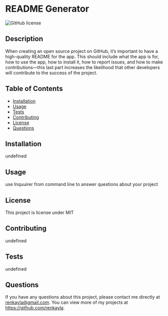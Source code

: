# README Generator
  ![GitHub license](https://img.shields.io/badge/license-MIT-blue.svg)

  ## Description
  
  When creating an open source project on GitHub, it’s important to have a high-quality README for the app. This should include what the app is for, how to use the app, how to install it, how to report issues, and how to make contributions—this last part increases the likelihood that other developers will contribute to the success of the project.
  
  ## Table of Contents
  
  - [Installation](#installation)
  - [Usage](#usage)
  - [Tests](#tests)
  - [Contributing](#contributing)
  - [License](#license)
  - [Questions](#questions)

  ## Installation 

  undefined

  ## Usage

  use Inquuirer from command line to answer questions about your project

  ## License

  This project is license under MIT

  ## Contributing

  undefined

  ## Tests

  undefined

  ## Questions

  If you have any questions about this project, please contact me directly at renkayla@gmail.com. You can view more of my projects at https://github.com/renkayla.
